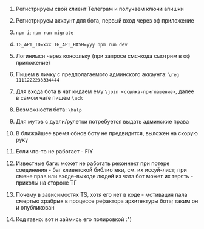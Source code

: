 1. Регистрируем свой клиент Телеграм и получаем ключи апишки

2. Регистрируем аккаунт для бота, первый вход через оф приложение

3. `npm i`; `npm run migrate`

4. `TG_API_ID=xxx TG_API_HASH=yyy npm run dev`

5. Логинимся через консольку (при запросе смс-кода смотрим в оф приложение)

6. Пишем в личку с предполагаемого админского аккаунта: `\reg 1111222233334444`

7. Для входа бота в чат кидаем ему `\join <ссылка-приглашение>`, далее в самом чате пишем `\ack`

8. Возможности бота: `\halp`

9. Для мутов с дуэли/рулетки потребуется выдать админские права

10. В ближайшее время обнов боту не предвидится, выложен на скорую руку

11. Если что-то не работает - FIY

12. Известные баги: может не работать реконнект при потере соединения - баг клиентской библиотеки, см. их иссуй-лист; при смене прав или входе-выходе людей из чата бот может их терять - приколы на стороне ТГ

13. Почему в зависимостях TS, хотя его нет в коде - мотивация пала смертью храбрых в процессе рефактора архитектуры бота; таким он и опубликован

14. Код гавно: вот и займись его полировкой :^)
